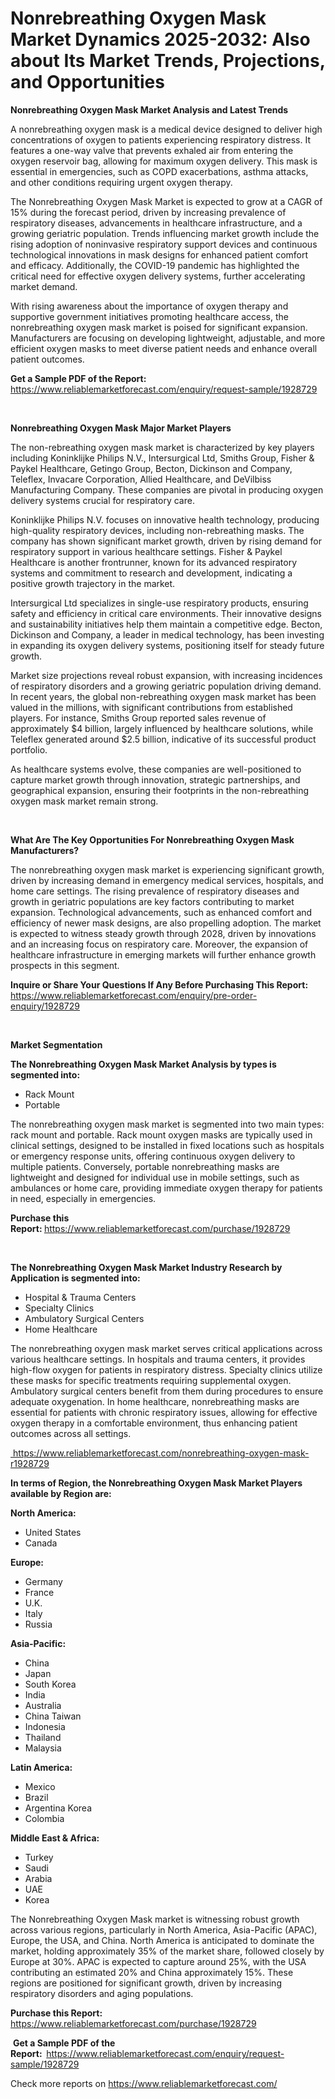 <p><h1>Nonrebreathing Oxygen Mask Market Dynamics 2025-2032: Also about Its Market Trends, Projections, and Opportunities</h1></p><p><strong>Nonrebreathing Oxygen Mask Market Analysis and Latest Trends</strong></p>
<p><p>A nonrebreathing oxygen mask is a medical device designed to deliver high concentrations of oxygen to patients experiencing respiratory distress. It features a one-way valve that prevents exhaled air from entering the oxygen reservoir bag, allowing for maximum oxygen delivery. This mask is essential in emergencies, such as COPD exacerbations, asthma attacks, and other conditions requiring urgent oxygen therapy.</p><p>The Nonrebreathing Oxygen Mask Market is expected to grow at a CAGR of 15% during the forecast period, driven by increasing prevalence of respiratory diseases, advancements in healthcare infrastructure, and a growing geriatric population. Trends influencing market growth include the rising adoption of noninvasive respiratory support devices and continuous technological innovations in mask designs for enhanced patient comfort and efficacy. Additionally, the COVID-19 pandemic has highlighted the critical need for effective oxygen delivery systems, further accelerating market demand. </p><p>With rising awareness about the importance of oxygen therapy and supportive government initiatives promoting healthcare access, the nonrebreathing oxygen mask market is poised for significant expansion. Manufacturers are focusing on developing lightweight, adjustable, and more efficient oxygen masks to meet diverse patient needs and enhance overall patient outcomes.</p></p>
<p><strong>Get a Sample PDF of the Report:&nbsp;</strong> <a href="https://www.reliablemarketforecast.com/enquiry/request-sample/1928729?utm_campaign=2413&utm_medium=2&utm_source=Github&utm_content=ia&utm_term=29032025&utm_id=nonrebreathing-oxygen-mask">https://www.reliablemarketforecast.com/enquiry/request-sample/1928729</a></p>
<p>&nbsp;</p>
<p><strong>Nonrebreathing Oxygen Mask Major Market Players</strong></p>
<p><p>The non-rebreathing oxygen mask market is characterized by key players including Koninklijke Philips N.V., Intersurgical Ltd, Smiths Group, Fisher & Paykel Healthcare, Getingo Group, Becton, Dickinson and Company, Teleflex, Invacare Corporation, Allied Healthcare, and DeVilbiss Manufacturing Company. These companies are pivotal in producing oxygen delivery systems crucial for respiratory care.</p><p>Koninklijke Philips N.V. focuses on innovative health technology, producing high-quality respiratory devices, including non-rebreathing masks. The company has shown significant market growth, driven by rising demand for respiratory support in various healthcare settings. Fisher & Paykel Healthcare is another frontrunner, known for its advanced respiratory systems and commitment to research and development, indicating a positive growth trajectory in the market.</p><p>Intersurgical Ltd specializes in single-use respiratory products, ensuring safety and efficiency in critical care environments. Their innovative designs and sustainability initiatives help them maintain a competitive edge. Becton, Dickinson and Company, a leader in medical technology, has been investing in expanding its oxygen delivery systems, positioning itself for steady future growth.</p><p>Market size projections reveal robust expansion, with increasing incidences of respiratory disorders and a growing geriatric population driving demand. In recent years, the global non-rebreathing oxygen mask market has been valued in the millions, with significant contributions from established players. For instance, Smiths Group reported sales revenue of approximately $4 billion, largely influenced by healthcare solutions, while Teleflex generated around $2.5 billion, indicative of its successful product portfolio.</p><p>As healthcare systems evolve, these companies are well-positioned to capture market growth through innovation, strategic partnerships, and geographical expansion, ensuring their footprints in the non-rebreathing oxygen mask market remain strong.</p></p>
<p>&nbsp;</p>
<p><strong>What Are The Key Opportunities For Nonrebreathing Oxygen Mask Manufacturers?</strong></p>
<p><p>The nonrebreathing oxygen mask market is experiencing significant growth, driven by increasing demand in emergency medical services, hospitals, and home care settings. The rising prevalence of respiratory diseases and growth in geriatric populations are key factors contributing to market expansion. Technological advancements, such as enhanced comfort and efficiency of newer mask designs, are also propelling adoption. The market is expected to witness steady growth through 2028, driven by innovations and an increasing focus on respiratory care. Moreover, the expansion of healthcare infrastructure in emerging markets will further enhance growth prospects in this segment.</p></p>
<p><strong>Inquire or Share Your Questions If Any Before Purchasing This Report:</strong> <a href="https://www.reliablemarketforecast.com/enquiry/pre-order-enquiry/1928729?utm_campaign=2413&utm_medium=2&utm_source=Github&utm_content=ia&utm_term=29032025&utm_id=nonrebreathing-oxygen-mask">https://www.reliablemarketforecast.com/enquiry/pre-order-enquiry/1928729</a></p>
<p>&nbsp;</p>
<p><strong>Market Segmentation</strong></p>
<p><strong>The Nonrebreathing Oxygen Mask Market Analysis by types is segmented into:</strong></p>
<p><ul><li>Rack Mount</li><li>Portable</li></ul></p>
<p><p>The nonrebreathing oxygen mask market is segmented into two main types: rack mount and portable. Rack mount oxygen masks are typically used in clinical settings, designed to be installed in fixed locations such as hospitals or emergency response units, offering continuous oxygen delivery to multiple patients. Conversely, portable nonrebreathing masks are lightweight and designed for individual use in mobile settings, such as ambulances or home care, providing immediate oxygen therapy for patients in need, especially in emergencies.</p></p>
<p><strong>Purchase this Report:&nbsp;</strong><a href="https://www.reliablemarketforecast.com/purchase/1928729?utm_campaign=2413&utm_medium=2&utm_source=Github&utm_content=ia&utm_term=29032025&utm_id=nonrebreathing-oxygen-mask">https://www.reliablemarketforecast.com/purchase/1928729</a></p>
<p>&nbsp;</p>
<p><strong>The Nonrebreathing Oxygen Mask Market Industry Research by Application is segmented into:</strong></p>
<p><ul><li>Hospital & Trauma Centers</li><li>Specialty Clinics</li><li>Ambulatory Surgical Centers</li><li>Home Healthcare</li></ul></p>
<p><p>The nonrebreathing oxygen mask market serves critical applications across various healthcare settings. In hospitals and trauma centers, it provides high-flow oxygen for patients in respiratory distress. Specialty clinics utilize these masks for specific treatments requiring supplemental oxygen. Ambulatory surgical centers benefit from them during procedures to ensure adequate oxygenation. In home healthcare, nonrebreathing masks are essential for patients with chronic respiratory issues, allowing for effective oxygen therapy in a comfortable environment, thus enhancing patient outcomes across all settings.</p></p>
<p><a href="https://www.reliablemarketforecast.com/nonrebreathing-oxygen-mask-r1928729?utm_campaign=2413&utm_medium=2&utm_source=Github&utm_content=ia&utm_term=29032025&utm_id=nonrebreathing-oxygen-mask">&nbsp;https://www.reliablemarketforecast.com/nonrebreathing-oxygen-mask-r1928729</a></p>
<p><strong>In terms of Region, the Nonrebreathing Oxygen Mask Market Players available by Region are:</strong></p>
<p>
    <p> <strong> North America: </strong>
        <ul>
            <li>United States</li>
            <li>Canada</li>
        </ul>
        </p> 
    <p> <strong> Europe: </strong>
        <ul>
            <li>Germany</li>
            <li>France</li>
            <li>U.K.</li>
            <li>Italy</li>
            <li>Russia</li>
        </ul>
        </p> 
    <p> <strong> Asia-Pacific: </strong>
        <ul>
            <li>China</li>
            <li>Japan</li>
            <li>South Korea</li>
            <li>India</li>
            <li>Australia</li>
            <li>China Taiwan</li>
            <li>Indonesia</li>
            <li>Thailand</li>
            <li>Malaysia</li>
        </ul>
        </p> 
    <p> <strong> Latin America: </strong>
        <ul>
            <li>Mexico</li>
            <li>Brazil</li>
            <li>Argentina Korea</li>
            <li>Colombia</li>
        </ul>
        </p> 
    <p> <strong> Middle East & Africa: </strong>
        <ul>
            <li>Turkey</li>
            <li>Saudi</li>
            <li>Arabia</li>
            <li>UAE</li>
            <li>Korea</li>
        </ul>
    </p>
    </p>
<p><p>The Nonrebreathing Oxygen Mask market is witnessing robust growth across various regions, particularly in North America, Asia-Pacific (APAC), Europe, the USA, and China. North America is anticipated to dominate the market, holding approximately 35% of the market share, followed closely by Europe at 30%. APAC is expected to capture around 25%, with the USA contributing an estimated 20% and China approximately 15%. These regions are positioned for significant growth, driven by increasing respiratory disorders and aging populations.</p></p>
<p><strong>Purchase this Report: </strong><a href="https://www.reliablemarketforecast.com/purchase/1928729?utm_campaign=2413&utm_medium=2&utm_source=Github&utm_content=ia&utm_term=29032025&utm_id=nonrebreathing-oxygen-mask">https://www.reliablemarketforecast.com/purchase/1928729</a></p>
<p>&nbsp;<strong>Get a Sample PDF of the Report:&nbsp;&nbsp;</strong><a href="https://www.reliablemarketforecast.com/enquiry/request-sample/1928729?utm_campaign=2413&utm_medium=2&utm_source=Github&utm_content=ia&utm_term=29032025&utm_id=nonrebreathing-oxygen-mask">https://www.reliablemarketforecast.com/enquiry/request-sample/1928729</a></p>
<p><strong></strong></p>
<p>Check more reports on <a href="https://www.reliablemarketforecast.com/?utm_campaign=2413&utm_medium=2&utm_source=Github&utm_content=ia&utm_term=29032025&utm_id=nonrebreathing-oxygen-mask">https://www.reliablemarketforecast.com/</a></p>